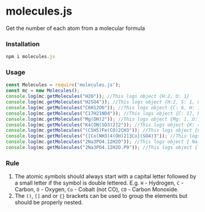 # molecules.js

Get the number of each atom from a molecular formula

### Installation

```javascript
npm i molecules.js
```
  
### Usage

```javascript
const Molecules = require('molecules.js');
const mc = new Molecules();
console.log(mc.getMolecules("H2O")); //This logs object {H:2, O: 1}
console.log(mc.getMolecules("H2SO4")); //This logs object {H:2, S: 1, O: 4}
console.log(mc.getMolecules("C6H12O6")); //This logs object {C: 6, H: 12, O: 6}
console.log(mc.getMolecules("C17H21NO4")); //This logs object {C: 17, H: 21, N: 1, O: 4}
console.log(mc.getMolecules("Mg(OH)2")); //This logs object {Mg: 1, O: 2, H: 2}
console.log(mc.getMolecules("K4[ON(SO3)2]2")); //This logs object {K: 4, O: 14, N: 2, S: 4}
console.log(mc.getMolecules("(C5H5)Fe(CO)2CH3")); //This logs object {C: 8, H: 8, Fe: 1, O: 2}
console.log(mc.getMolecules("{[Co(NH3)4(OH)2]3Co}(SO4)3")); //This logs object {Co: 4, N: 12, H: 42, O: 18, S: 3}
console.log(mc.getMolecules("2Na3PO4.12H2O")); //This logs object { Na: 6, P: 2, O: 20, H: 24 }
console.log(mc.getMolecules("2Na3PO4.12H2O.P9")); //This logs object { Na: 6, P: 11, O: 20, H: 24 });
```

### Rule
1. The atomic symbols should always start with a capital letter followed by a small letter if the symbol is double lettered. E.g. `H` - Hydrogen, `C` - Carbon, `O` - Oxygen, `Co` - Cobalt (not CO), `CO` - Carbon Monoxide.
2. The `()`, `[]` and or `{}` brackets can be used to group the elements but should be properly nested.